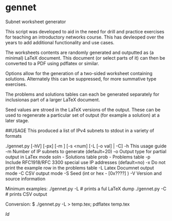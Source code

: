 # gennet

Subnet worksheet generator

This script was developed to aid in the need for drill and practice exercises for teaching an introductory networks course. This has devleoped over the years to add additional functionality and use cases.

The worksheets contents are randomly generated and outputted as (a minimal) LaTeX document. This document (or select parts of it) can then be converted to a PDF using pdflatex or similar. 

Options allow for the generation of a two-sided worksheet containing solutions. Alternately this can be suppressed, for more summative type exercises.

The problems and solutions tables can each be generated separately for inclusionas part of a larger LaTeX document.

Seed values are stroed in the LaTeX versions of the output. These can be used to regenerate a particular set of output (for example a solution) at a later stage.

##USAGE
This produced a list of IPv4 subnets to stdout in a variety of formats


 ./gennet.py [-hV] [-px] [-m <num>] [-s <num] [-L [-o val] | -C] 
  -h     This usage guide
  -m <n> Number of IP subnets to generate  (default=20)
  -o <type> Output type for partial output in LaTex mode
           soln - Solutions table
           prob - Problems table
  -p     Include RFC1918/RFC 3300 special use IP addresses (default=no)
  -x     Do not print the example row in the problems table
  -L     Latex Documnet output mode
  -C     CSV output mode
  -S <n> Seed (int or hex - [0x????] )
  -V    Version and source information

Minimum examples:
	./gennet.py -L # prints a ful LaTeX dump
	./gennet.py -C # prints CSV output

Conversion:
	$ ./gennet.py -L > temp.tex; pdflatex temp.tex

$Id$

